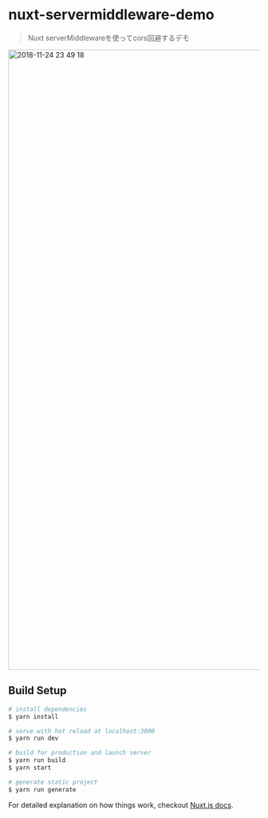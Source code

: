 # nuxt-servermiddleware-demo

> Nuxt serverMiddlewareを使ってcors回避するデモ

<img width="1241" alt="2018-11-24 23 49 18" src="https://user-images.githubusercontent.com/13103747/48969568-c0079e80-f043-11e8-8d13-cf4c8a37c029.png">

## Build Setup

``` bash
# install dependencies
$ yarn install

# serve with hot reload at localhost:3000
$ yarn run dev

# build for production and launch server
$ yarn run build
$ yarn start

# generate static project
$ yarn run generate
```

For detailed explanation on how things work, checkout [Nuxt.js docs](https://nuxtjs.org).
